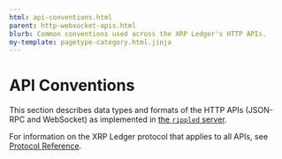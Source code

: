 ```yaml
---
html: api-conventions.html
parent: http-websocket-apis.html
blurb: Common conventions used across the XRP Ledger's HTTP APIs.
my-template: pagetype-category.html.jinja
---
```

# API Conventions

This section describes data types and formats of the HTTP APIs (JSON-RPC and WebSocket) as implemented in [the `rippled` server](xrpl-servers.html).

For information on the XRP Ledger protocol that applies to all APIs, see [Protocol Reference](protocol-reference.html).
